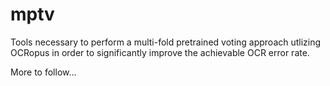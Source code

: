 # mptv
Tools necessary to perform a multi-fold pretrained voting approach utlizing OCRopus in order to significantly improve the achievable OCR error rate.

More to follow...
